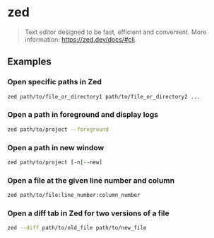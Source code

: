 # zed

> Text editor designed to be fast, efficient and convenient. More information: <https://zed.dev/docs/#cli>.

## Examples

### Open specific paths in Zed

```bash
zed path/to/file_or_directory1 path/to/file_or_directory2 ...
```

### Open a path in foreground and display logs

```bash
zed path/to/project --foreground
```

### Open a path in new window

```bash
zed path/to/project [-n|--new]
```

### Open a file at the given line number and column

```bash
zed path/to/file:line_number:column_number
```

### Open a diff tab in Zed for two versions of a file

```bash
zed --diff path/to/old_file path/to/new_file
```
